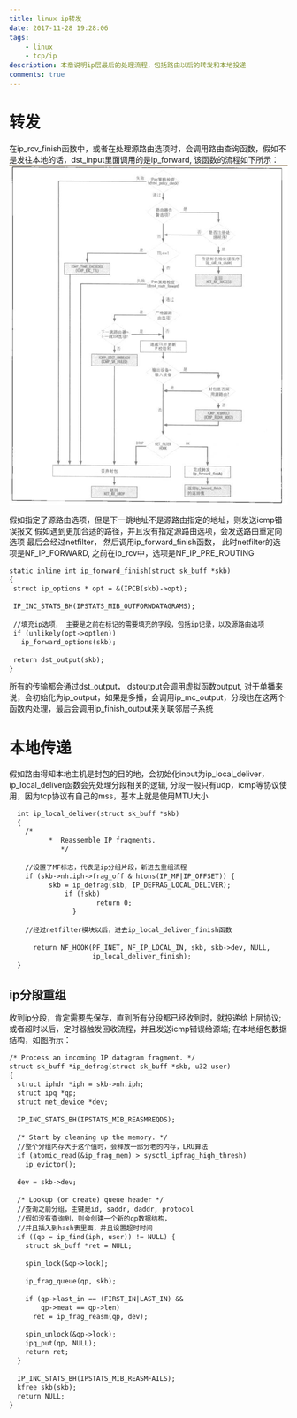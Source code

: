 ```yaml
---
title: linux ip转发
date: 2017-11-28 19:28:06
tags:
    - linux
    - tcp/ip
description: 本章说明ip层最后的处理流程，包括路由以后的转发和本地投递
comments: true
---
```


# 转发
  在ip_rcv_finish函数中，或者在处理源路由选项时，会调用路由查询函数，假如不是发往本地的话，dst_input里面调用的是ip_forward, 该函数的流程如下所示：
  ![haproxy-framework](2017-11-28-ip-forward/ip_forward.png)
  
  假如指定了源路由选项，但是下一跳地址不是源路由指定的地址，则发送icmp错误报文
  假如遇到更加合适的路径，并且没有指定源路由选项，会发送路由重定向选项
  最后会经过netfilter， 然后调用ip_forward_finish函数， 此时netfilter的选项是NF_IP_FORWARD, 之前在ip_rcv中，选项是NF_IP_PRE_ROUTING

 ``` 
 static inline int ip_forward_finish(struct sk_buff *skb)
{
  struct ip_options * opt = &(IPCB(skb)->opt);

  IP_INC_STATS_BH(IPSTATS_MIB_OUTFORWDATAGRAMS);

  //填充ip选项， 主要是之前在标记的需要填充的字段，包括ip记录，以及源路由选项
  if (unlikely(opt->optlen))
    ip_forward_options(skb);

  return dst_output(skb);
} 
```


所有的传输都会通过dst_output， dstoutput会调用虚拟函数output, 对于单播来说，会初始化为ip_output，如果是多播，会调用ip_mc_output，分段也在这两个函数内处理，最后会调用ip_finish_output来关联邻居子系统

# 本地传递

  假如路由得知本地主机是封包的目的地，会初始化input为ip_local_deliver，ip_local_deliver函数会先处理分段相关的逻辑, 分段一般只有udp，icmp等协议使用，因为tcp协议有自己的mss，基本上就是使用MTU大小

```
  int ip_local_deliver(struct sk_buff *skb)
  {
    /*
          *  Reassemble IP fragments.
             */

    //设置了MF标志，代表是ip分组片段，新进去重组流程
    if (skb->nh.iph->frag_off & htons(IP_MF|IP_OFFSET)) {
          skb = ip_defrag(skb, IP_DEFRAG_LOCAL_DELIVER);
              if (!skb)
                      return 0;
                }

    //经过netfilter模块以后，进去ip_local_deliver_finish函数

      return NF_HOOK(PF_INET, NF_IP_LOCAL_IN, skb, skb->dev, NULL,
                     ip_local_deliver_finish);
  }
```

## ip分段重组
  收到ip分段，肯定需要先保存，直到所有分段都已经收到时，就投递给上层协议; 或者超时以后，定时器触发回收流程，并且发送icmp错误给源端;
  在本地组包数据结构，如图所示：

```
/* Process an incoming IP datagram fragment. */
struct sk_buff *ip_defrag(struct sk_buff *skb, u32 user)
{
  struct iphdr *iph = skb->nh.iph;
  struct ipq *qp;
  struct net_device *dev;

  IP_INC_STATS_BH(IPSTATS_MIB_REASMREQDS);

  /* Start by cleaning up the memory. */
  //整个分组内存大于这个值时，会释放一部分老的内存，LRU算法
  if (atomic_read(&ip_frag_mem) > sysctl_ipfrag_high_thresh)
    ip_evictor();

  dev = skb->dev;

  /* Lookup (or create) queue header */
  //查询之前分组，主键是id, saddr, daddr, protocol
  //假如没有查询到，则会创建一个新的qp数据结构，
  //并且插入到hash表里面，并且设置超时时间
  if ((qp = ip_find(iph, user)) != NULL) {
    struct sk_buff *ret = NULL;

    spin_lock(&qp->lock);

    ip_frag_queue(qp, skb);

    if (qp->last_in == (FIRST_IN|LAST_IN) &&
        qp->meat == qp->len)
      ret = ip_frag_reasm(qp, dev);

    spin_unlock(&qp->lock);
    ipq_put(qp, NULL);
    return ret;
  }

  IP_INC_STATS_BH(IPSTATS_MIB_REASMFAILS);
  kfree_skb(skb);
  return NULL;
}
```
